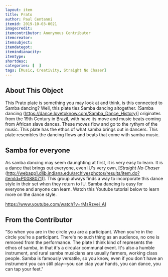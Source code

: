 ```yaml
---
layout: item
title: Prato
author: Paul Centanni
itemid: 2019-10-03-0021
imagecredit: 
itemcontributor: Anonymous Contributor
itemcreator: 
itemsubject: 
itemdategot: 
itemindianacity: 
itemtype: 
shortdesc: 
categories: [  ]
tags: [Music, Creativity, Straight No Chaser]
---
```

## About This Object

This Prato plate is something you may look at and think, is this connected to Samba dancing?  Well, this plate ties Samba dancing altogether.  [Samba dancing (https://dance.lovetoknow.com/Samba_Dance_History)] originates from the 19th Century in Brazil, with have its move and music beats coming from African slave dances.  These moves flow and go to the rythym of the music.  This plate has the ethos of what samba brings out in dancers.  This plate resembles the dancing flows and beats that come with samba music.


## Samba for everyone

As samba dancing may seem daunghting at first, it is very easy to learn.  It is a dance that brings out everyone, even IU's very own, [*Straight No Chaser* (http://webapp1.dlib.indiana.edu/archivesphotos/results/item.do?itemId=P0088071)].  This group always finds a way to incorporate this dance style in their set when they return to IU.  Samba dancing is easy for everyone and anyone can learn.  Watch this Youtube tutorial below to learn more on the dance style.

https://www.youtube.com/watch?v=rMsRzvei_AI

## From the Contributor
"So when you are in the circle you are a participant. When you're in the circle you're a participant. There's no such thing as an audience, no one is removed from the performance. The plate I think kind of represents the ethos of samba, in that it's a circular communal event. It's also a humble instrument, and rural samba musicians are usually farmers, working class people. Samba is famously versatile, so you know, even if you don't have an instrument you can still play--you can clap your hands, you can dance, you can tap your feet." 
